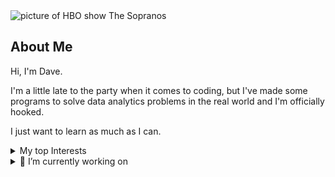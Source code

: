 <picture>
 <source media="(prefers-color-scheme: dark)" srcset="https://www.epsilontheory.com/wp-content/uploads/sopranos-banner-e1536239937603.jpg">
 <source media="(prefers-color-scheme: light)" srcset="https://www.epsilontheory.com/wp-content/uploads/sopranos-banner-e1536239937603.jpg">
 <img alt="picture of HBO show The Sopranos" src="YOUR-DEFAULT-IMAGE">
</picture>


## About Me
Hi, I'm Dave. 

I'm a little late to the party when it comes to coding, but I've made some programs to solve data analytics problems in the real world and I'm officially hooked. 

I just want to learn as much as I can.

<details>
<summary>My top Interests</summary>  
  
| Rank |     INTERESTS     |
|-----:|-------------------|
|     1| Statistical Analysis|
|     2| Regression        |
|     3| Machine Learning  |

</details>

<details>
<summary>🔭 I’m currently working on</summary>

- A regression model for Mixed-Media Modelling
- A social media NLP lead generator
- A test case for reconciling data

</details>




<!--
**2-left-hands/2-left-hands** is a ✨ _special_ ✨ repository because its `README.md` (this file) appears on your GitHub profile.

Here are some ideas to get you started:

- 🔭 I’m currently working on ...
- 🌱 I’m currently learning ...
- 👯 I’m looking to collaborate on ...
- 🤔 I’m looking for help with ...
- 💬 Ask me about ...
- 📫 How to reach me: ...
- 😄 Pronouns: ...
- ⚡ Fun fact: ...
-->
